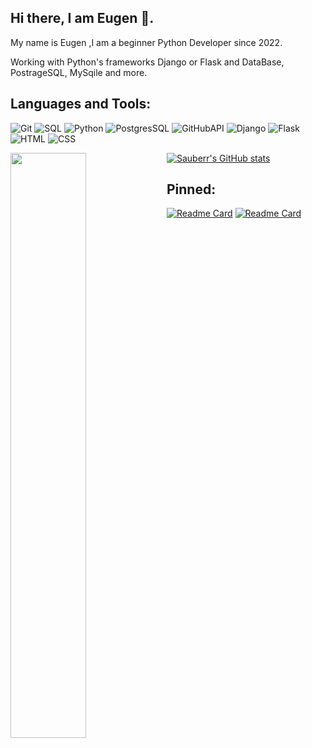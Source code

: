 ## Hi there, I am Eugen 👋.
My name is Eugen ,I am a beginner Python Developer since 2022.

Working with Python's frameworks Django or Flask and DataBase, PostrageSQL, MySqile and more.

## Languages and Tools:
![Git](https://img.shields.io/badge/-Git-090909?)
![SQL](https://img.shields.io/badge/-SQL-090909?)
![Python](https://img.shields.io/badge/-Python-090909?)
![PostgresSQL](https://img.shields.io/badge/-PostgresSQL-090909?)
![GitHubAPI](https://img.shields.io/badge/-GitHubAPI-090909?)
![Django](https://img.shields.io/badge/-Django-090909?)
![Flask](https://img.shields.io/badge/-Flask-090909?)
![HTML](https://img.shields.io/badge/-HTML-090909?)
![CSS](https://img.shields.io/badge/-CSS-090909?)


<img align="left" width="49%" src="https://github-readme-stats.vercel.app/api/top-langs/?username=eugenop65&langs_count=8&layout=compact&theme=merko"/>

[![Sauberr's GitHub stats](https://github-readme-stats.vercel.app/api?username=eugenop65&show_icons=true&theme=merko)](https://github.com/eugenop65)







 ## Pinned:
[![Readme Card](https://github-readme-stats.vercel.app/api/pin/?username=eugenop65&repo=ping_pong_game.py)](https://github.com/Sauberr/ping_pong_game)
[![Readme Card](https://github-readme-stats.vercel.app/api/pin/?username=eugenop65&repo=YouTube_Dowloader)](https://github.com/Sauberr/youtube_dowloader)
